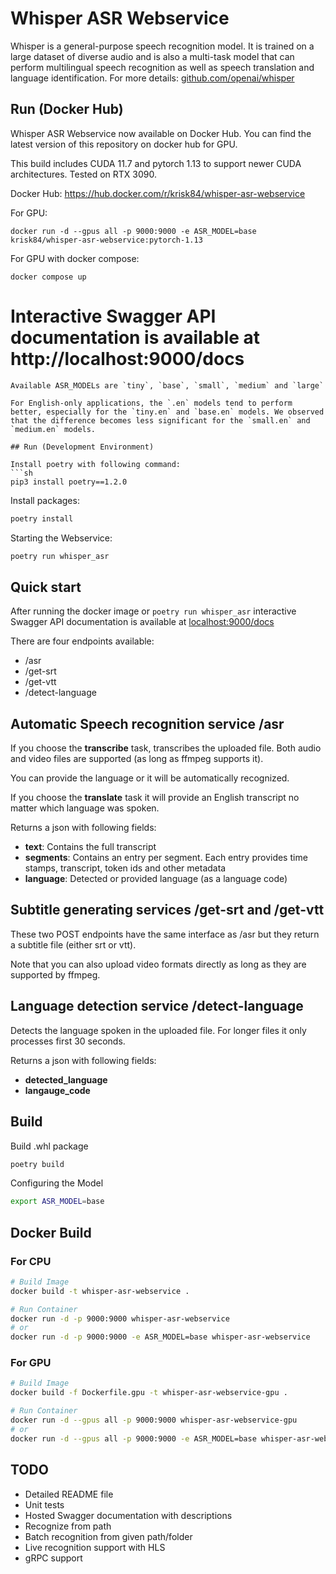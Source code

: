 # Whisper ASR Webservice

Whisper is a general-purpose speech recognition model. It is trained on a large dataset of diverse audio and is also a multi-task model that can perform multilingual speech recognition as well as speech translation and language identification. For more details: [github.com/openai/whisper](https://github.com/openai/whisper/)

## Run (Docker Hub)
Whisper ASR Webservice now available on Docker Hub. You can find the latest version of this repository on docker hub for GPU.

This build includes CUDA 11.7 and pytorch 1.13 to support newer CUDA architectures. Tested on RTX 3090.

Docker Hub: https://hub.docker.com/r/krisk84/whisper-asr-webservice

For GPU:

```docker run -d --gpus all -p 9000:9000 -e ASR_MODEL=base krisk84/whisper-asr-webservice:pytorch-1.13```

For GPU with docker compose:

```docker compose up```

# Interactive Swagger API documentation is available at http://localhost:9000/docs
```
Available ASR_MODELs are `tiny`, `base`, `small`, `medium` and `large`

For English-only applications, the `.en` models tend to perform better, especially for the `tiny.en` and `base.en` models. We observed that the difference becomes less significant for the `small.en` and `medium.en` models.

## Run (Development Environment)

Install poetry with following command:
```sh
pip3 install poetry==1.2.0
```

Install packages:
```sh
poetry install
```

Starting the Webservice:
```sh
poetry run whisper_asr
```

## Quick start

After running the docker image or `poetry run whisper_asr` interactive Swagger API documentation is available at [localhost:9000/docs](http://localhost:9000/docs)

There are four endpoints available: 
- /asr
- /get-srt
- /get-vtt
- /detect-language


## Automatic Speech recognition service /asr

If you choose the **transcribe** task, transcribes the uploaded file. Both audio and video files are supported (as long as ffmpeg supports it).

You can provide the language or it will be automatically recognized. 

If you choose the **translate** task it will provide an English transcript no matter which language was spoken.

Returns a json with following fields:
- **text**: Contains the full transcript
- **segments**: Contains an entry per segment. Each entry  provides time stamps, transcript, token ids and other metadata
- **language**: Detected or provided language (as a language code)

## Subtitle generating services /get-srt and /get-vtt

These two POST endpoints have the same interface as /asr but they return a subtitle file (either srt or vtt).

Note that you can also upload video formats directly as long as they are supported by ffmpeg.

## Language detection service /detect-language

Detects the language spoken in the uploaded file. For longer files it only processes first 30 seconds.

Returns a json with following fields:
- **detected_language**
- **langauge_code**

## Build

Build .whl package
```sh
poetry build
```

Configuring the Model
```sh
export ASR_MODEL=base
```

## Docker Build
### For CPU
```sh
# Build Image
docker build -t whisper-asr-webservice .

# Run Container
docker run -d -p 9000:9000 whisper-asr-webservice
# or
docker run -d -p 9000:9000 -e ASR_MODEL=base whisper-asr-webservice
```

### For GPU
```sh
# Build Image
docker build -f Dockerfile.gpu -t whisper-asr-webservice-gpu .

# Run Container
docker run -d --gpus all -p 9000:9000 whisper-asr-webservice-gpu
# or
docker run -d --gpus all -p 9000:9000 -e ASR_MODEL=base whisper-asr-webservice-gpu
```

## TODO

* Detailed README file
* Unit tests
* Hosted Swagger documentation with descriptions
* Recognize from path
* Batch recognition from given path/folder
* Live recognition support with HLS
* gRPC support
